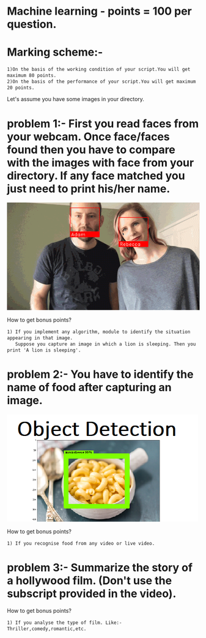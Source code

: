 # Machine learning - points = 100 per question.

# Marking scheme:-
	
	1)On the basis of the working condition of your script.You will get maximum 80 points. 
	2)On the basis of the performance of your script.You will get maximum 20 points.
	

Let's assume you have some images in your directory.

# problem 1:- First you read faces from your webcam. Once face/faces found then you have to compare with the images with face from your directory. If any face matched you just need to print his/her name.
![alt text](https://github.com/sheshantsinha/winter_development_challenge/blob/master/Machine%20learning/face.gif)

How to get bonus points?

	1) If you implement any algorithm, module to identify the situation appearing in that image.
	   Suppose you capture an image in which a lion is sleeping. Then you print 'A lion is sleeping'.

# problem 2:- You have to identify the name of food after capturing an image.
![alt text](https://github.com/sheshantsinha/winter_development_challenge/blob/master/Machine%20learning/object-detection.png)

How to get bonus points?

	1) If you recognise food from any video or live video.

# problem 3:- Summarize the story of a hollywood film. (Don't use the subscript provided in the video).

How to get bonus points?

	1) If you analyse the type of film. Like:- Thriller,comedy,romantic,etc.
